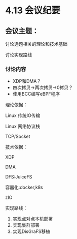 # 4.13 会议纪要

## 会议主题：

讨论选题相关的理论和技术基础

讨论实现路线

### 讨论内容

- XDP和DMA？
- 四次拷贝->两次拷贝->0拷贝？
- 使用BCC编写eBPF程序

理论依据：

Linux 传统IO传输

Linux 网络协议栈

TCP/Socket

技术依据：

XDP

DMA

DFS:JuiceFS

容器化:docker,k8s

zIO

实现路线：

1. 实现点对点本机部署
2. 实现集群部署
3. 实现DisGraFS移植

